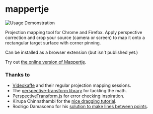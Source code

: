 # mappertje

![Usage Demonstration](demo.gif "Usage Demonstration")

Projection mapping tool for Chrome and Firefox. Apply perspective correction and crop your source (camera or screen) to map it onto a rectangular target surface with corner pinning.

Can be installed as a browser extension (but isn't published yet.)

Try out [the online version of Mappertje](https://mappertje.tk/src/#/).

### Thanks to
* [Videokaffe](http://www.videokaffe.com/) and their regular projection mapping sessions.
* The [perspective-transform library](https://github.com/jlouthan/perspective-transform) for tackling the math.
* [PerspectiveTransform.js](https://github.com/antonio-spinelli/PerspectiveTransform.js) for error checking inspiration.
* Kirupa Chinnathambi for the [nice dragging tutorial](https://www.kirupa.com/html5/drag.htm).
* Rodrigo Damasceno for his [solution to make lines between points](https://stackoverflow.com/a/36045181).